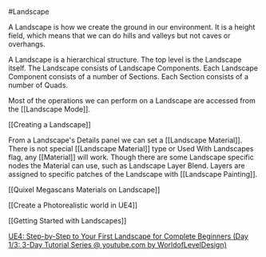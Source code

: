 #Landscape

A Landscape is how we create the ground in our environment.
It is a height field, which means that we can do hills and valleys but not caves or overhangs.

A Landscape is a hierarchical structure.
The top level is the Landscape itself.
The Landscape consists of Landscape Components.
Each Landscape Component consists of a number of Sections.
Each Section consists of a number of Quads.

Most of the operations we can perform on a Landscape are accessed from the [[Landscape Mode]].

[[Creating a Landscape]]

From a Landscape's Details panel we can set a [[Landscape Material]].
There is not special [[Landscape Material]] type or Used With Landscapes flag, any [[Material]] will work.
Though there are some Landscape specific nodes the Material can use, such as Landscape Layer Blend.
Layers are assigned to specific patches of the Landscape with [[Landscape Painting]].

[[Quixel Megascans Materials on Landscape]]

[[Create a Photorealistic world in UE4]]

[[Getting Started with Landscapes]]

[UE4: Step-by-Step to Your First Landscape for Complete Beginners (Day 1/3: 3-Day Tutorial Series @ youtube.com by WorldofLevelDesign)](https://www.youtube.com/watch?v=CWHV8-cVYTA)

